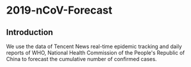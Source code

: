 # 2019-nCoV-Forecast

## Introduction

We use the data of Tencent News real-time epidemic tracking and daily reports of WHO, National Health Commission of the People's Republic of China to forecast the cumulative number of confirmed cases.
 

